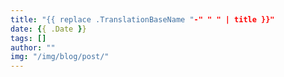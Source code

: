 ```yaml
---
title: "{{ replace .TranslationBaseName "-" " " | title }}"
date: {{ .Date }}
tags: []
author: ""
img: "/img/blog/post/"
---
```

